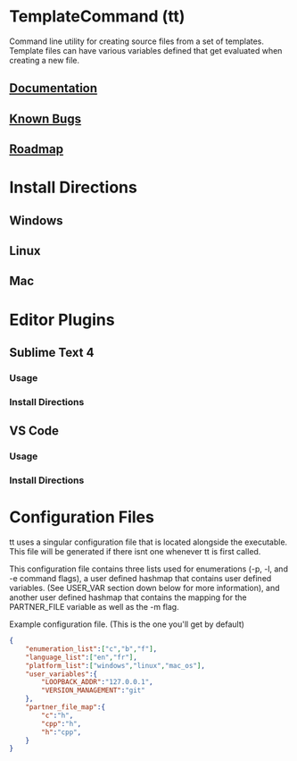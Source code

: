 # TemplateCommand (tt)
Command line utility for creating source files from a set of templates. Template files can have various variables defined that get evaluated when creating a new file. 

## <a href="/DOCUMENTATION.md">Documentation</a>
## <a href="/KNOWN_BUGS.md">Known Bugs</a>
## <a href="/ROADMAP.md">Roadmap</a>

# Install Directions
## Windows
## Linux
## Mac

# Editor Plugins
## Sublime Text 4
### Usage
### Install Directions
## VS Code
### Usage
### Install Directions

# Configuration Files

tt uses a singular configuration file that is located alongside the executable. This file will be generated if there isnt one whenever tt is first called. 

This configuration file contains three lists used for enumerations (-p, -l, and -e command flags), a user defined hashmap that contains user defined variables. (See USER_VAR section down below for more information), and another user defined hashmap that contains the mapping for the PARTNER_FILE variable as well as the -m flag. 

Example configuration file. (This is the one you'll get by default)
```JSON
{
	"enumeration_list":["c","b","f"],
	"language_list":["en","fr"],
	"platform_list":["windows","linux","mac_os"],
	"user_variables":{
		"LOOPBACK_ADDR":"127.0.0.1",
		"VERSION_MANAGEMENT":"git"
	}, 
	"partner_file_map":{
		"c":"h",
		"cpp":"h",
		"h":"cpp",
	}
}
```
</br>